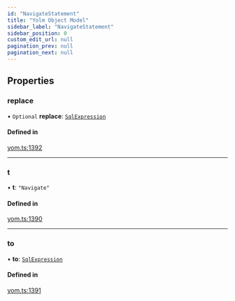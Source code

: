 ```yaml
---
id: "NavigateStatement"
title: "Yolm Object Model"
sidebar_label: "NavigateStatement"
sidebar_position: 0
custom_edit_url: null
pagination_prev: null
pagination_next: null
---
```


## Properties

### replace

• `Optional` **replace**: [`SqlExpression`](../modules.md#sqlexpression)

#### Defined in

[yom.ts:1392](https://github.com/yolmio/boost/blob/964b449/src/yom.ts#L1392)

___

### t

• **t**: ``"Navigate"``

#### Defined in

[yom.ts:1390](https://github.com/yolmio/boost/blob/964b449/src/yom.ts#L1390)

___

### to

• **to**: [`SqlExpression`](../modules.md#sqlexpression)

#### Defined in

[yom.ts:1391](https://github.com/yolmio/boost/blob/964b449/src/yom.ts#L1391)
